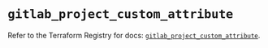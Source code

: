 # `gitlab_project_custom_attribute`

Refer to the Terraform Registry for docs: [`gitlab_project_custom_attribute`](https://registry.terraform.io/providers/gitlabhq/gitlab/16.9.1/docs/resources/project_custom_attribute).
